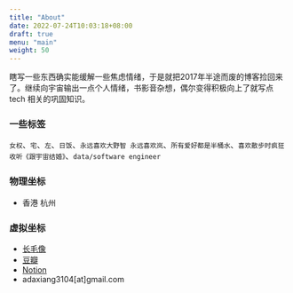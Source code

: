 ```yaml
---
title: "About"
date: 2022-07-24T10:03:18+08:00
draft: true
menu: "main"
weight: 50
---
```


瞎写一些东西确实能缓解一些焦虑情绪，于是就把2017年半途而废的博客捡回来了。继续向宇宙输出一点个人情绪，书影音杂想，偶尔变得积极向上了就写点 tech 相关的巩固知识。


### 一些标签
`女权`、`宅`、`左`、`日饭`、`永远喜欢大野智 永远喜欢岚`、`所有爱好都是半桶水`、`喜欢散步时疯狂收听《跟宇宙结婚》`、`data/software engineer`

### 物理坐标
  - 香港 杭州

### 虚拟坐标
  - [长毛像](https://m.cmx.im/web/@sadeyedlady)
  - [豆瓣](https://www.douban.com/people/adaxiang1205)
  - [Notion](https://adaaaaa.notion.site/03cd367b95a64ffea462c0b2bb67576c?v=1a1032fc21cb4647abdf2ec41346f14b)
  - adaxiang3104[at]gmail.com